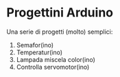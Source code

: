 # Progettini Arduino
Una serie di progetti (molto) semplici:
1. Semafor(ino)
2. Temperatur(ino)
3. Lampada miscela color(ino)
4. Controlla servomotor(ino)
